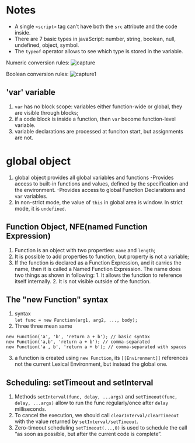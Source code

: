 # Notes
- A single `<script>` tag can’t have both the `src` attribute and the code inside.
- There are 7 basic types in javaScript: number, string, boolean, null, undefined, object, symbol.
- The `typeof` operator allows to see which type is stored in the variable.

Numeric conversion rules:
![capture](https://user-images.githubusercontent.com/38870192/41947829-e98fc58a-7987-11e8-8d60-77e6777d43f7.PNG)

Boolean conversion rules:
![capture1](https://user-images.githubusercontent.com/38870192/41947831-ea56e9a8-7987-11e8-8440-6b177893e20e.PNG)

## 'var' variable
1. `var` has no block scope: variables either function-wide or global, they are visible through blocks;
2. if a code block is inside a function, then `var` become function-level variable.
3. variable declarations are processed at funciton start, but assignments are not.


# global object
1. global object provides all global variables and functions
    -Provides access to built-in functions and values, defined by the specification and the environment.
    -Provides access to global Function Declarations and `var` variables.
2. In non-strict mode, the value of `this` in global area is window. In strict mode, it is `undefined`. 

## Function Object, NFE(named Function Expression)
1. Function is an object with two properties: `name` and `length`;
2. It is possible to add properties to function, but property is not a variable;
3. If the function is declared as a Function Expression, and it carries the name, then it is called a Named Function Expression. The name does two things as shown in following: 1. It allows the function to reference itself internally. 2. It is not visible outside of the function.

## The "new Function" syntax
1. syntax <br>
```let func = new Function(arg1, arg2, ..., body);```
2. Three three mean same
```
new Function('a', 'b', 'return a + b'); // basic syntax
new Function('a,b', 'return a + b'); // comma-separated
new Function('a , b', 'return a + b'); // comma-separated with spaces
```
3. a function is created using `new Function`, its `[[Environment]]` references not the current Lexical Environment, but instead the global one.

## Scheduling: setTimeout and setInterval
1. Methods `setInterval(func, delay, ...args)` and `setTimeout(func, delay, ...args)` allow to run the func regularly/once after `delay` milliseconds.
2. To cancel the execution, we should call `clearInterval/clearTimeout` with the value returned by `setInterval/setTimeout`.
3. Zero-timeout scheduling `setTimeout(...,0)` is used to schedule the call “as soon as possible, but after the current code is complete”.
